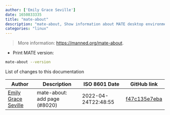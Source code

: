 ```yaml
---
author: ['Emily Grace Seville']
date: 1650833335
title: "mate-about"
description: "mate-about, Show information about MATE desktop environment."
categories: "linux"
---
```

> More information: <https://manned.org/mate-about>.

- Print MATE version:

```bash
mate-about --version
```
List of changes to this documentation


Author | Description | ISO 8601 Date | GitHub link
------|-----|-----|-----
[Emily Grace Seville](mailto:emilyseville7cf@gmail.com) | mate-about: add page (#8020) | 2022-04-24T22:48:55 | [f47c135e7eba](https://github.com/tldr-pages/tldr/commit/f47c135e7eba3dbceb521cf31c1ee3e16909db4e)

